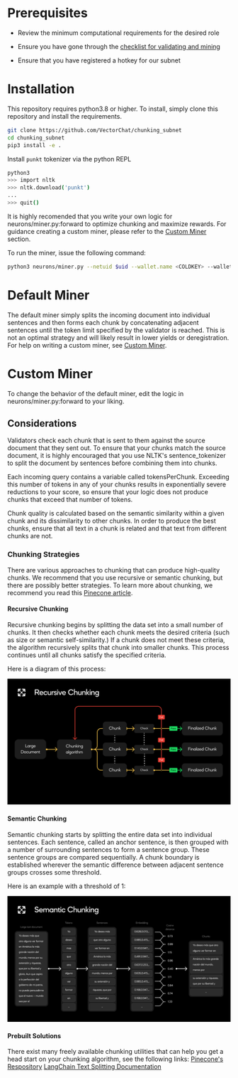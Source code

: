 # Prerequisites
- Review the minimum computational requirements for the desired role

- Ensure you have gone through the [checklist for validating and mining](https://docs.bittensor.com/subnets/checklist-for-validating-mining)

- Ensure that you have registered a hotkey for our subnet


# Installation

This repository requires python3.8 or higher. To install, simply clone this repository and install the requirements.
```bash
git clone https://github.com/VectorChat/chunking_subnet
cd chunking_subnet
pip3 install -e .
```

Install `punkt` tokenizer via the python REPL
```bash
python3
>>> import nltk
>>> nltk.download('punkt')
... 
>>> quit()
```

It is highly recomended that you write your own logic for neurons/miner.py:forward to optimize chunking and maximize rewards. For guidance creating a custom miner, please refer to the [Custom Miner](#custom-miner) section.

To run the miner, issue the following command:
```bash
python3 neurons/miner.py --netuid $uid --wallet.name <COLDKEY> --wallet.hotkey <HOTKEY> --log_level debug
```

# Default Miner
The default miner simply splits the incoming document into individual sentences and then forms each chunk by concatenating adjacent sentences until the token limit specified by the validator is reached. This is not an optimal strategy and will likely result in lower yields or deregistration. For help on writing a custom miner, see [Custom Miner](#custom-miner).


# Custom Miner

To change the behavior of the default miner, edit the logic in neurons/miner.py:forward to your liking.

## Considerations

Validators check each chunk that is sent to them against the source document that they sent out. To ensure that your chunks match the source document, it is highly encouraged that you use NLTK's sentence_tokenizer to split the document by sentences before combining them into chunks.

Each incoming query contains a variable called tokensPerChunk. Exceeding this number of tokens in any of your chunks results in exponentially severe reductions to your score, so ensure that your logic does not produce chunks that exceed that number of tokens.

Chunk quality is calculated based on the semantic similarity within a given chunk and its dissimilarity to other chunks. In order to produce the best chunks, ensure that all text in a chunk is related and that text from different chunks are not.

### Chunking Strategies
There are various approaches to chunking that can produce high-quality chunks. We recommend that you use recursive or semantic chunking, but there are possibly better strategies. To learn more about chunking, we recommend you read this [Pinecone article](https://www.pinecone.io/learn/chunking-strategies/).

#### Recursive Chunking

Recursive chunking begins by splitting the data set into a small number of chunks. It then checks whether each chunk meets the desired criteria (such as size or semantic self-similarity.) If a chunk does not meet these criteria, the algorithm recursively splits that chunk into smaller chunks. This process continues until all chunks satisfy the specified criteria. 

Here is a diagram of this process:

![recursive_chunking](../assets/recursive_chunking.png)

#### Semantic Chunking

Semantic chunking starts by splitting the entire data set into individual sentences. Each sentence, called an anchor sentence, is then grouped with a number of surrounding sentences to form a sentence group. These sentence groups are compared sequentially. A chunk boundary is established wherever the semantic difference between adjacent sentence groups crosses some threshold.

Here is an example with a threshold of 1:

![semantic_chunking](../assets/semantic_chunking.png)

#### Prebuilt Solutions

There exist many freely available chunking utilities that can help you get a head start on your chunking algorithm, see the following links:
[Pinecone's Respository](https://github.com/pinecone-io/examples/tree/master/learn/generation/better-rag)
[LangChain Text Splitting Documentation](https://js.langchain.com/v0.1/docs/modules/data_connection/document_transformers/)
